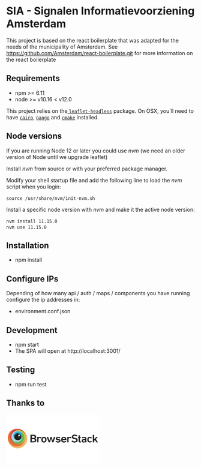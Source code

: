 
# SIA - Signalen Informatievoorziening Amsterdam

This project is based on the react boilerplate that was adapted for the needs of the municipality of Amsterdam.
See https://github.com/Amsterdam/react-boilerplate.git for more information on the react boilerplate

## Requirements

  -  npm >= 6.11
  -  node >= v10.16 < v12.0

This project relies on the[ `leaflet-headless`](https://www.npmjs.com/package/leaflet-headless) package. On OSX, you'll need to have [`cairo`](https://formulae.brew.sh/formula/cairo), [`pango`](https://formulae.brew.sh/formula/pango) and [`cmake`](https://formulae.brew.sh/formula/cmake) installed.

## Node versions

If you are running Node 12 or later you could use *nvm* (we need an older version of Node until we upgrade leaflet)

Install *nvm* from source or with your preferred package manager.

Modify your shell startup file and add the following line to load the *nvm* script when you login:

    source /usr/share/nvm/init-nvm.sh

Install a specific node version with *nvm* and make it the active node version:

    nvm install 11.15.0
    nvm use 11.15.0

## Installation

  -  npm install

## Configure IPs

Depending of how many api / auth / maps / components you have running configure the ip addresses in:

  - environment.conf.json

## Development

  - npm start
  - The SPA will open at http://localhost:3001/

## Testing

  - npm run test

## Thanks to
<a href="http://browserstack.com/"><img src="src/images/browserstack-logo-600x315.png" height="130" alt="BrowserStack Logo" /></a>
